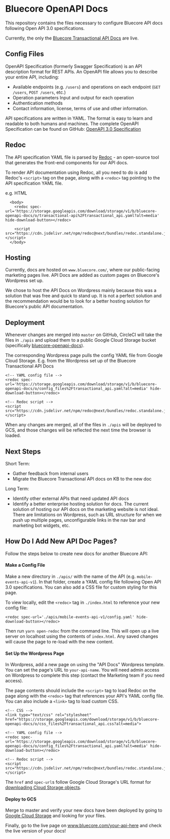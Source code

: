 # Bluecore OpenAPI Docs
This repository contains the files necessary to configure Bluecore API docs following Open API 3.0 specifications.

Currently, the only the [Bluecore Transactional API Docs](https://www.bluecore.com/transactional-api-docs/) are live.


## Config Files
OpenAPI Specification (formerly Swagger Specification) is an API description format for REST APIs. An OpenAPI file allows you to describe your entire API, including:

- Available endpoints (e.g. `/users`) and operations on each endpoint (`GET /users`, `POST /users`, etc.)
- Operation parameters Input and output for each operation
- Authentication methods
- Contact information, license, terms of use and other information.

API specifications are written in YAML. The format is easy to learn and readable to both humans and machines. The complete OpenAPI Specification can be found on GitHub: [OpenAPI 3.0 Specification](https://github.com/OAI/OpenAPI-Specification/blob/master/versions/3.0.2.md)


## Redoc
The API specification YAML file is parsed by [Redoc](https://github.com/Redocly/redoc) - an open-source tool that generates the front-end components for our API docs.

To render API documentation using Redoc, all you need to do is add Redoc's  `<script>` tag on the page, along with a `<redoc>` tag pointing to the API specification YAML file.

e.g. HTML
```
  <body>
    <redoc spec-url='https://storage.googleapis.com/download/storage/v1/b/bluecore-openapi-docs/o/transactional-api%2Ftransactional_api.yaml?alt=media' hide-download-button></redoc>

    <script src="https://cdn.jsdelivr.net/npm/redoc@next/bundles/redoc.standalone.js"> </script>
  </body>
```


## Hosting
Currently, docs are hosted on `www.bluecore.com/`, where our public-facing marketing pages live. API Docs are added as custom pages on Bluecore's Wordpress set up.

We chose to host the API Docs on Wordpress mainly because this was a solution that was free and quick to stand up. It is not a perfect solution and the recommendation would be to look for a better hosting solution for Bluecore's public API documentation.


## Deployment
Whenever changes are merged into `master` on GitHub, CircleCI will take the files in `./apis` and upload them to a public Google Cloud Storage bucket (specifically [bluecore-openapi-docs](https://console.cloud.google.com/storage/browser/bluecore-openapi-docs;tab=objects?forceOnBucketsSortingFiltering=false&project=triggeredmail&prefix=&forceOnObjectsSortingFiltering=false)).

The corresponding Wordpress page pulls the config YAML file from Google Cloud Storage.
E.g. from the Wordpress set up of the Bluecore Transactional API Docs
```
<!-- YAML config file -->
<redoc spec-url='https://storage.googleapis.com/download/storage/v1/b/bluecore-openapi-docs/o/config_files%2Ftransactional_api.yaml?alt=media' hide-download-button></redoc>

<!-- Redoc script -->
<script src="https://cdn.jsdelivr.net/npm/redoc@next/bundles/redoc.standalone.js"> </script>
```

When any changes are merged, all of the files in `./apis` will be deployed to GCS, and those changes will be reflected the next time the browser is loaded.


## Next Steps
Short Term:
- Gather feedback from internal users
- Migrate the Bluecore Transactional API docs on KB to the new doc

Long Term:
- Identify other external APIs that need updated API docs
- Identify a better enterprise hosting solution for docs. The current solution of hosting our API docs on the marketing website is not ideal. There are limitations on Wordpress, such as URL structure for when we push up multiple pages, unconfigurable links in the nav bar and marketing bot widgets, etc.


## How Do I Add New API Doc Pages?
Follow the steps below to create new docs for another Bluecore API:

#### Make a Config File
Make a new directory in `./apis/` with the name of the API (e.g. `mobile-events-api-v1`).
In that folder, create a YAML config file following Open API 3.0 specifications.
You can also add a CSS file for custom styling for this page.

To view locally, edit the `<redoc>` tag in `./index.html` to reference your new config file:
```
<redoc spec-url='./apis/mobile-events-api-v1/config.yaml' hide-download-button></redoc>
```

Then run `yarn open-redoc` from the command line. This will open up a live server on localhost using the contents of `index.html`. Any saved changes will cause the page to re-load with the new content.


#### Set Up the Wordpress Page
In Wordpress, add a new page on using the "API Docs" Wordpress template. You can set the page's URL to `your-api-name`.
You will need admin access on Wordpress to complete this step (contact the Marketing team if you need access).

The page contents should include the `<script>` tag to load Redoc on the page along with the `<redoc>` tag that references your API's YAML config file. You can also include a `<link>` tag to load custom CSS.

```
<!-- CSS -->
<link type="text/css" rel="stylesheet" href="https://storage.googleapis.com/download/storage/v1/b/bluecore-openapi-docs/o/css_files%2Ftransactional_api.css?alt=media">

<!-- YAML config file -->
<redoc spec-url='https://storage.googleapis.com/download/storage/v1/b/bluecore-openapi-docs/o/config_files%2Ftransactional_api.yaml?alt=media' hide-download-button></redoc>

<!-- Redoc script -->
<script src="https://cdn.jsdelivr.net/npm/redoc@next/bundles/redoc.standalone.js"> </script>
```

The `href` and `spec-url`s follow Google Cloud Storage's URL format for [downloading Cloud Storage objects](https://cloud.google.com/storage/docs/downloading-objects).


#### Deploy to GCS
Merge to master and verify your new docs have been deployed by going to [Google Cloud Storage](https://console.cloud.google.com/storage/browser/bluecore-openapi-docs;tab=objects?forceOnBucketsSortingFiltering=false&project=triggeredmail&prefix=&forceOnObjectsSortingFiltering=false) and looking for your files.

Finally, go to the live page on www.bluecore.com/your-api-here and check the live version of your docs!
